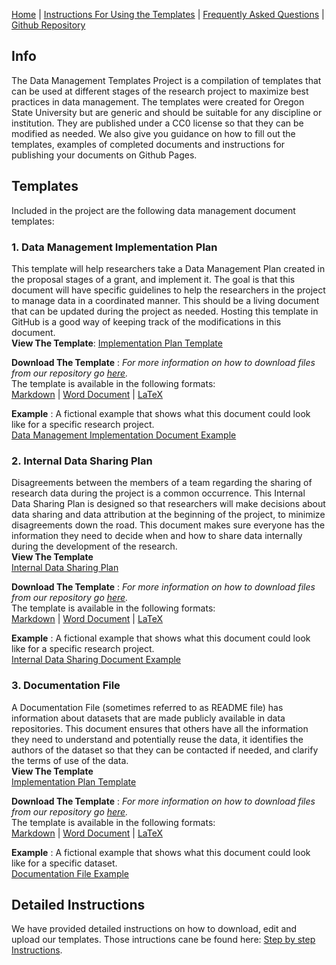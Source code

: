 
[Home](index.md) | [Instructions For Using the Templates](github_instructions.md) | [Frequently Asked Questions](faq.md) | [Github Repository](https://github.com/osulp/Data-Management-Templates-Project)

## Info
The Data Management Templates Project is a compilation of templates that can be used at different stages of the research project to maximize best practices in data management. The templates were created for Oregon State University but are generic and should be suitable for any discipline or institution. They are published under a CC0 license so that they can be modified as needed. We also give you guidance on how to fill out the templates, examples of completed documents and instructions for publishing your documents on Github Pages.  

## Templates
Included in the project are the following data management document templates:

### 1. Data Management Implementation Plan  
This template will help researchers take a Data Management Plan created in the proposal stages of a grant, and implement it. The goal is that this document will have specific guidelines to help the researchers in the project to manage data in a coordinated manner. This should be a living document that can be updated during the project as needed. Hosting this template in GitHub is a good way of keeping track of the modifications in this document.  
**View The Template**: [Implementation Plan Template](Implementation_Template/Implementation_Template.md)  

**Download The Template** : *For more information on how to download files from our repository go [here](github_instructions.md#how-to-download-the-template-files).*  
The template is available in the following formats:  
[Markdown](https://github.com/osulp/Data-Management-Templates-Project/blob/master/Implementation_Template/Implementation_Template.md) | [Word Document](https://github.com/osulp/Data-Management-Templates-Project/blob/master/Implementation_Template/Implementation_Template.docs) | [LaTeX](https://github.com/osulp/Data-Management-Templates-Project/blob/master/Implementation_Template/Implementation_Template.tex)  

**Example** : A fictional example that shows what this document could look like for a specific research project.  
[Data Management Implementation Document Example](Implementation_Template/Implementation_Template_Example.md)


### 2. Internal Data Sharing Plan

Disagreements between the members of a team regarding the sharing of research data during the project is a common occurrence. This Internal Data Sharing Plan is designed so that researchers will make decisions about data sharing and data attribution at the beginning of the project, to minimize disagreements down the road. This document makes sure everyone has the information they need to decide when and how to share data internally during the development of the research.   
**View The Template**  
[Internal Data Sharing Plan](https://osulp.github.io/Data-Management-Templates-Project/Internal_Sharing_Template/Internal_Sharing_Template)  

**Download The Template** : *For more information on how to download files from our repository go [here](github_instructions.md#how-to-download-the-template-files).*  
The template is available in the following formats:  
[Markdown](https://github.com/osulp/Data-Management-Templates-Project/blob/master/Internal_Sharing_Template/Internal_Sharing_Template.md) | [Word Document](https://github.com/osulp/Data-Management-Templates-Project/blob/master/Internal_Sharing_Template/Internal_Sharing_Template.docs) | [LaTeX](https://github.com/osulp/Data-Management-Templates-Project/blob/master/Internal_Sharing_Template/Internal_Sharing_Template.tex)

**Example** : A fictional example that shows what this document could look like for a specific research project.  
[Internal Data Sharing Document Example](Internal_Sharing_Template/Internal_Sharing_Template_example.md)

### 3. Documentation File

A Documentation File (sometimes referred to as README file)  has information about datasets that are made publicly available in data repositories. This document ensures that others have all the information they need to understand and potentially reuse the data, it identifies the authors of the dataset so that they can be contacted if needed, and clarify the terms of use of the data.  
**View The Template**  
[Implementation Plan Template](https://osulp.github.io/Data-Management-Templates-Project/Documentation_Template/Documentation_Template)  

**Download The Template** : *For more information on how to download files from our repository go [here](github_instructions.md#how-to-download-the-template-files).*  
The template is available in the following formats:  
[Markdown](https://github.com/osulp/Data-Management-Templates-Project/blob/master/Documentation_Template/Documentation_Template.md) | [Word Document](https://github.com/osulp/Data-Management-Templates-Project/blob/master/Documentation_Template/Documentation_Template.docs) | [LaTeX](https://github.com/osulp/Data-Management-Templates-Project/blob/master/Documentation_Template/Documentation_Template.tex)  

**Example** : A fictional example that shows what this document could look like for a specific dataset.  
[Documentation File Example](Documentation_Template/Documentation_Template_example.md)

## Detailed Instructions
We have provided detailed instructions on how to download, edit and upload our templates. Those intructions cane be found here: [Step by step Instructions](github_instructions.md).
